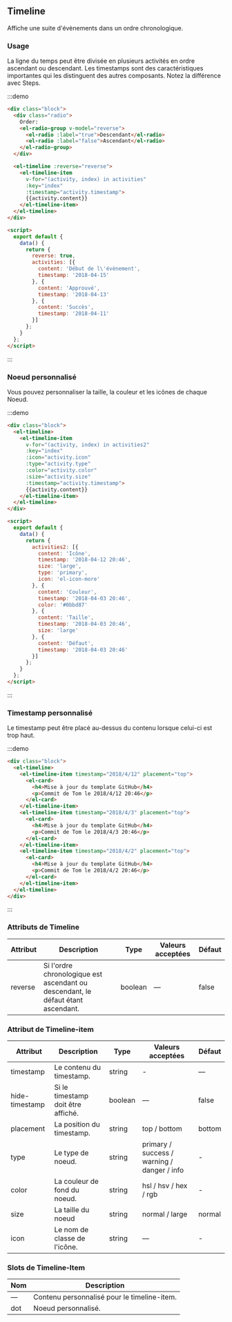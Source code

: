 ## Timeline

Affiche une suite d'évènements dans un ordre chronologique.

### Usage

La ligne du temps peut être divisée en plusieurs activités en ordre ascendant ou descendant. Les timestamps sont des caractéristiques importantes qui les distinguent des autres composants. Notez la différence avec Steps.

:::demo
```html
<div class="block">
  <div class="radio">
    Order:
    <el-radio-group v-model="reverse">
      <el-radio :label="true">Descendant</el-radio>
      <el-radio :label="false">Ascendant</el-radio>
    </el-radio-group>
  </div>

  <el-timeline :reverse="reverse">
    <el-timeline-item
      v-for="(activity, index) in activities"
      :key="index"
      :timestamp="activity.timestamp">
      {{activity.content}}
    </el-timeline-item>
  </el-timeline>
</div>

<script>
  export default {
    data() {
      return {
        reverse: true,
        activities: [{
          content: 'Début de l\'évènement',
          timestamp: '2018-04-15'
        }, {
          content: 'Approuvé',
          timestamp: '2018-04-13'
        }, {
          content: 'Succès',
          timestamp: '2018-04-11'
        }]
      };
    }
  };
</script>
```
:::

### Noeud personnalisé

Vous pouvez personnaliser la taille, la couleur et les icônes de chaque Noeud.

:::demo
```html
<div class="block">
  <el-timeline>
    <el-timeline-item
      v-for="(activity, index) in activities2"
      :key="index"
      :icon="activity.icon"
      :type="activity.type"
      :color="activity.color"
      :size="activity.size"
      :timestamp="activity.timestamp">
      {{activity.content}}
    </el-timeline-item>
  </el-timeline>
</div>

<script>
  export default {
    data() {
      return {
        activities2: [{
          content: 'Icône',
          timestamp: '2018-04-12 20:46',
          size: 'large',
          type: 'primary',
          icon: 'el-icon-more'
        }, {
          content: 'Couleur',
          timestamp: '2018-04-03 20:46',
          color: '#0bbd87'
        }, {
          content: 'Taille',
          timestamp: '2018-04-03 20:46',
          size: 'large'
        }, {
          content: 'Défaut',
          timestamp: '2018-04-03 20:46'
        }]
      };
    }
  };
</script>
```
:::

### Timestamp personnalisé

Le timestamp peut être placé au-dessus du contenu lorsque celui-ci est trop haut.

:::demo
```html
<div class="block">
  <el-timeline>
    <el-timeline-item timestamp="2018/4/12" placement="top">
      <el-card>
        <h4>Mise à jour du template GitHub</h4>
        <p>Commit de Tom le 2018/4/12 20:46</p>
      </el-card>
    </el-timeline-item>
    <el-timeline-item timestamp="2018/4/3" placement="top">
      <el-card>
        <h4>Mise à jour du template GitHub</h4>
        <p>Commit de Tom le 2018/4/3 20:46</p>
      </el-card>
    </el-timeline-item>
    <el-timeline-item timestamp="2018/4/2" placement="top">
      <el-card>
        <h4>Mise à jour du template GitHub</h4>
        <p>Commit de Tom le 2018/4/2 20:46</p>
      </el-card>
    </el-timeline-item>
  </el-timeline>
</div>
```
:::

### Attributs de Timeline

| Attribut      | Description    | Type      | Valeurs acceptées | Défaut   |
|---------- |-------- |---------- |-------------  |-------- |
| reverse | Si l'ordre chronologique est ascendant ou descendant, le défaut étant ascendant. | boolean | — | false |

### Attribut de Timeline-item

| Attribut      | Description    | Type      | Valeurs acceptées | Défaut   |
|---------- |-------- |---------- |-------------  |-------- |
| timestamp     | Le contenu du timestamp. | string  | - | — |
| hide-timestamp  | Si le timestamp doit être affiché. | boolean | — | false |
| placement | La position du timestamp. | string | top / bottom | bottom |
| type | Le type de noeud. | string | primary / success / warning / danger / info | - |
| color | La couleur de fond du noeud. | string | hsl / hsv / hex / rgb | - |
| size | La taille du noeud | string | normal / large | normal |
| icon | Le nom de classe de l'icône. | string | — | - |

### Slots de Timeline-Item

| Nom | Description |
|------|--------|
| — | Contenu personnalisé pour le timeline-item. |
| dot | Noeud personnalisé. |
